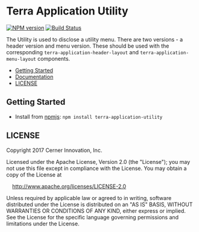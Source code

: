 # Terra Application Utility


[![NPM version](http://img.shields.io/npm/v/terra-application-utility.svg)](https://www.npmjs.org/package/terra-application-utility)
[![Build Status](https://travis-ci.org/cerner/terra-framework.svg?branch=master)](https://travis-ci.org/cerner/terra-framework)

The Utility is used to disclose a utility menu. There are two versions - a header version and menu version. These should be used with the corresponding `terra-application-header-layout` and `terra-application-menu-layout` components.

- [Getting Started](#getting-started)
- [Documentation](https://github.com/cerner/terra-framework/tree/master/packages/terra-application-utility/docs)
- [LICENSE](#license)

## Getting Started

- Install from [npmjs](https://www.npmjs.com): `npm install terra-application-utility`

## LICENSE

Copyright 2017 Cerner Innovation, Inc.

Licensed under the Apache License, Version 2.0 (the "License"); you may not use this file except in compliance with the License. You may obtain a copy of the License at

&nbsp;&nbsp;&nbsp;&nbsp;http://www.apache.org/licenses/LICENSE-2.0

Unless required by applicable law or agreed to in writing, software distributed under the License is distributed on an "AS IS" BASIS, WITHOUT WARRANTIES OR CONDITIONS OF ANY KIND, either express or implied. See the License for the specific language governing permissions and limitations under the License.
